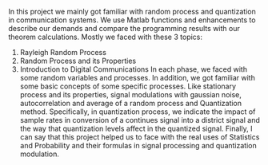 In this project we mainly got familiar with random process and quantization in communication systems.
We use Matlab functions and enhancements to describe our demands and compare the programming results with our theorem calculations.
Mostly we faced with these 3 topics:
1.	Rayleigh Random Process
2.	Random Process and its Properties
3.	Introduction to Digital Communications
In each phase, we faced with some random variables and processes.
In addition, we got familiar with some basic concepts of some specific processes. Like stationary process and its properties, signal modulations with gaussian noise, autocorrelation and average of a random process and Quantization method.
Specifically, in quantization process, we indicate the impact of sample rates in conversion of a continues signal into a district signal and the way that quantization levels affect in the quantized signal.
Finally, I can say that this project helped us to face with the real uses of Statistics and Probability and their formulas in signal processing and quantization modulation.

